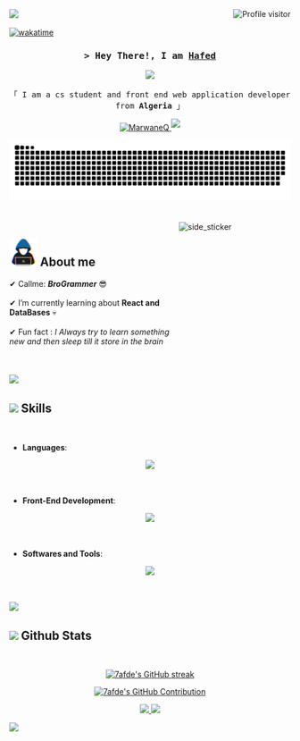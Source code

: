 <!--horizontal divider(gradiant)-->
<img src="https://user-images.githubusercontent.com/73097560/115834477-dbab4500-a447-11eb-908a-139a6edaec5c.gif">

 <a href="https://komarev.com/ghpvc/?username=7afde">
  <img align="right" src="https://komarev.com/ghpvc/?username=7afde&label=Visitors&color=0e75b6&style=flat" alt="Profile visitor" />
</a>

[![wakatime](https://wakatime.com/badge/user/018d0002-0873-4354-92f4-81fbd22bec66.svg)](https://wakatime.com/@018d0002-0873-4354-92f4-81fbd22bec66)

<!--h1 without bottom border-->
<h3 align="center">
        <samp>&gt; Hey There!, I am
                <b><a target="_blank" href="">Hafed</a></b>
        </samp>
</h3>
<p align="center">
  <a href="https://github.com/7afde"><img src="https://readme-typing-svg.herokuapp.com/?lines=Self%20Taught%20Programmer;Front%20End%20Developer;1.5%2B%20years%20of%20coding%20experience;Always%20learning%20new%20things&center=true&width=380&height=45"></a>
</p>
<p align="center"> 
  <samp>
    「 I am a cs student and front end web application developer from <b>Algeria</b> 」
  </samp>
</p>
<p align="center">
   <a href="https://www.linkedin.com/in/zouyed-hafed-9b563a259" target="_blank">
	<img src="https://img.shields.io/badge/LinkedIn-0077B5?style=for-the-badge&logo=linkedin&logoColor=white" alt="MarwaneQ"/>
   </a>
   <a href="mailto:zouyedhafed00@gmail.com" target="_blank">
<img src="https://img.shields.io/badge/gmail -%23EA4335.svg?style=for-the-badge&logo=gmail&logoColor=white" t=mail style="margin-bottom: 5px;" />
   </a>
</p>
<!--- snake -->
<div align="center">
  <img  src="https://github.com/1999AZZAR/1999AZZAR/blob/main/resources/img/grid-snake.svg"
       alt="snake" /></a>
</div>
<br><br>
<img align="right" width=200px height=200px alt="side_sticker" src="https://media.giphy.com/media/TEnXkcsHrP4YedChhA/giphy.gif" />

## <picture><img src = "https://github.com/0xAbdulKhalid/0xAbdulKhalid/raw/main/assets/mdImages/about_me.gif" width = 50px></picture> **About me**

✔ Callme: ***BroGrammer*** 😎 <br><br>
✔ I’m currently learning about **React and DataBases** 💀<br><br>
✔ Fun fact : *I Always try to learn something new and then sleep till it store in the brain* <br><br><br><br>
<img src="https://user-images.githubusercontent.com/73097560/115834477-dbab4500-a447-11eb-908a-139a6edaec5c.gif">
## <img src="https://media2.giphy.com/media/QssGEmpkyEOhBCb7e1/giphy.gif?cid=ecf05e47a0n3gi1bfqntqmob8g9aid1oyj2wr3ds3mg700bl&rid=giphy.gif" width ="25"><b> Skills</b>
<br>
<p align="center">
	
- **Languages**:
    
<p align="center">
  <img src="https://skillicons.dev/icons?i=java,python" />
</p>

<br>   
    
- **Front-End Development**:

<p align="center">
  <img src="https://skillicons.dev/icons?i=html,css,js,sass,tailwind,react" />
</p>

<br>

- **Softwares and Tools**:

<p align="center">
  <img src="https://skillicons.dev/icons?i=git,github,cloudflare,linux,markdown,nodejs,bash,gitlab,vite,netlify" />
</p>

<br>

</p>

<img src="https://user-images.githubusercontent.com/73097560/115834477-dbab4500-a447-11eb-908a-139a6edaec5c.gif">

## <img src="https://media.giphy.com/media/iY8CRBdQXODJSCERIr/giphy.gif" width="35"><b> Github Stats </b>
<br>

<p align="center">
  <a href="https://github.com/7afde">
    <img src="https://github-readme-streak-stats.herokuapp.com/?user=7afde&theme=algolia" alt="7afde's GitHub streak"/>
  </a>
</p>
<p align="center">
  <a href="https://github.com/7afde">
    <img src="https://github-profile-summary-cards.vercel.app/api/cards/profile-details?username=7afde&theme=algolia" alt="7afde's GitHub Contribution"/>
  </a>
</p>
<p align="center">
<a href="https://github.com/7afde">
  <img height="180em" src="https://github-readme-stats-eight-theta.vercel.app/api?username=7afde&show_icons=true&theme=algolia&include_all_commits=true&count_private=true"/>
  <img height="180em" src="https://github-readme-stats-eight-theta.vercel.app/api/top-langs/?username=7afde&layout=compact&langs_count=8&theme=algolia&count_private=true"/>
</a>
</p>


<img src="https://user-images.githubusercontent.com/73097560/115834477-dbab4500-a447-11eb-908a-139a6edaec5c.gif">


